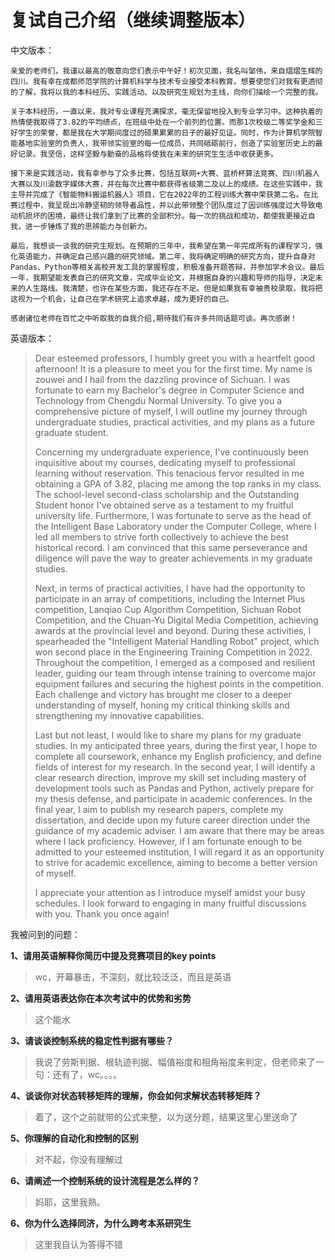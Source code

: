 # 复试自己介绍（继续调整版本）

中文版本：

```
亲爱的老师们，我谨以最高的敬意向您们表示中午好！初次见面，我名叫邹伟，来自熠熠生辉的四川。我有幸在成都师范学院的计算机科学与技术专业接受本科教育。想要使您们对我有更透彻的了解，我将以我的本科经历、实践活动、以及研究生规划为主线，向你们描绘一个完整的我。

关于本科经历，一直以来，我对专业课程充满探求，毫无保留地投入到专业学习中。这种执着的热情使我取得了3.82的平均绩点，在班级中处在一个前列的位置。而那1次校级二等奖学金和三好学生的荣誉，都是我在大学期间度过的硕果累累的日子的最好见证。同时，作为计算机学院智能基地实验室的负责人，我带领实验室的每一位成员，共同砥砺前行，创造了实验室历史上的最好记录。我坚信，这样坚毅与勤奋的品格将使我在未来的研究生生活中收获更多。

接下来是实践活动，我有幸参与了众多比赛，包括互联网+大赛、蓝桥杯算法竞赛、四川机器人大赛以及川渝数字媒体大赛，并在每次比赛中都获得省级第二及以上的成绩。在这些实践中，我主导并完成了《智能物料搬运机器人》项目，它在2022年的工程训练大赛中荣获第二名。在比赛过程中，我呈现出冷静坚韧的领导者品性，并以此带领整个团队度过了因训练强度过大导致电动机损坏的困境，最终让我们拿到了比赛的全部积分。每一次的挑战和成功，都使我更接近自我，进一步锤炼了我的思辨能力与创新力。

最后，我想谈一谈我的研究生规划。在预期的三年中，我希望在第一年完成所有的课程学习，强化英语能力，并确定自己感兴趣的研究领域。第二年，我将确定明确的研究方向，提升自身对Pandas、Python等相关高校开发工具的掌握程度，积极准备开题答辩，并参加学术会议。最后一年，我期望能发表自己的研究文章，完成毕业论文，并根据自身的兴趣和导师的指导，决定未来的人生路线。我清楚，也许在某些方面，我还存在不足。但是如果我有幸被贵校录取，我将把这视为一个机会，让自己在学术研究上追求卓越，成为更好的自己。

感谢诸位老师在百忙之中听取我的自我介绍,期待我们有许多共同话题可谈。再次感谢！
```



英语版本：

>Dear esteemed professors, I humbly greet you with a heartfelt good afternoon! It is a pleasure to meet you for the first time. My name is zouwei and I hail from the dazzling province of Sichuan. I was fortunate to earn my Bachelor's degree in Computer Science and Technology from Chengdu Normal University. To give you a comprehensive picture of myself, I will outline my journey through undergraduate studies, practical activities, and my plans as a future graduate student.
>
> 
>
>Concerning my undergraduate experience, I've continuously been inquisitive about my courses, dedicating myself to professional learning without reservation. This tenacious fervor resulted in me obtaining a GPA of 3.82, placing me among the top ranks in my class. The school-level second-class scholarship and the Outstanding Student honor I've obtained serve as a testament to my fruitful university life. Furthermore, I was fortunate to serve as the head of the Intelligent Base Laboratory under the Computer College, where I led all members to strive forth collectively to achieve the best historical record. I am convinced that this same perseverance and diligence will pave the way to greater achievements in my graduate studies.
>
> 
>
>Next, in terms of practical activities, I have had the opportunity to participate in an array of competitions, including the Internet Plus competition, Lanqiao Cup Algorithm Competition, Sichuan Robot Competition, and the Chuan-Yu Digital Media Competition, achieving awards at the provincial level and beyond. During these activities, I spearheaded the "Intelligent Material Handling Robot" project, which won second place in the Engineering Training Competition in 2022. Throughout the competition, I emerged as a composed and resilient leader, guiding our team through intense training to overcome major equipment failures and securing the highest points in the competition. Each challenge and victory has brought me closer to a deeper understanding of myself, honing my critical thinking skills and strengthening my innovative capabilities.
>
> 
>
>Last but not least, I would like to share my plans for my graduate studies. In my anticipated three years, during the first year, I hope to complete all coursework, enhance my English proficiency, and define fields of interest for my research. In the second year, I will identify a clear research direction, improve my skill set including mastery of development tools such as Pandas and Python, actively prepare for my thesis defense, and participate in academic conferences. In the final year, I aim to publish my research papers, complete my dissertation, and decide upon my future career direction under the guidance of my academic adviser. I am aware that there may be areas where I lack proficiency. However, if I am fortunate enough to be admitted to your esteemed institution, I will regard it as an opportunity to strive for academic excellence, aiming to become a better version of myself.
>
> 
>
>I appreciate your attention as I introduce myself amidst your busy schedules. I look forward to engaging in many fruitful discussions with you. Thank you once again!



我被问到的问题：

**1、请用英语解释你简历中提及竞赛项目的key points**

>wc，开幕暴击，不深刻，就比较泛泛，而且是英语

**2、请用英语表达你在本次考试中的优势和劣势**

>这个能水

**3、请谈谈控制系统的稳定性判据有哪些？**

>我说了劳斯判据、根轨迹判据、幅值裕度和相角裕度来判定，但老师来了一句：还有了，wc。。。。

**4、谈谈你对状态转移矩阵的理解，你会如何求解状态转移矩阵？**

>着了，这个之前就带的公式来整，以为送分题，结果这里心里送命了

**5、你理解的自动化和控制的区别**

>对不起，你没有理解过



**6、请阐述一个控制系统的设计流程是怎么样的？**

>妈耶，这里我熟。



**6、你为什么选择同济，为什么跨考本系研究生**

>这里我自认为答得不错

